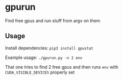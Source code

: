 # gpurun
Find free gpus and run stuff from argv on them

## Usage
Install dependencies: ```pip3 install gpustat```

Example usage: ```./gpurun.py -n 2 env```

That one tries to find 2 free gpus and then runs ```env``` with ```CUDA_VISIBLE_DEVICES``` properly set
